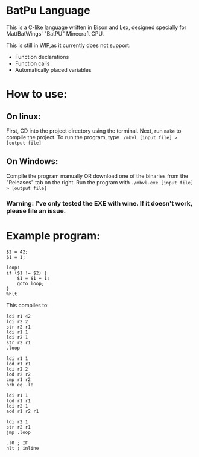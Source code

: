 # BatPu Language
This is a C-like language written in Bison and Lex, designed specially for MattBatWings' "BatPU" Minecraft CPU.

This is still in WIP,as it currently does not support:
* Function declarations
* Function calls
* Automatically placed variables

# How to use:
## On linux:

First, CD into the project directory using the terminal.
Next, run `make` to compile the project.
To run the program, type `./mbvl [input file] > [output file]`

## On Windows:

Compile the program manually OR download one of the binaries from the "Releases" tab on the right.
Run the program with `./mbvl.exe [input file] > [output file]`

### Warning: I've only tested the EXE with wine. If it doesn't work, please file an issue.

# Example program:
```
$2 = 42;
$1 = 1;

loop:
if ($1 != $2) {
    $1 = $1 + 1;
    goto loop;
}
%hlt
```
This compiles to:
```
ldi r1 42
ldi r2 2
str r2 r1
ldi r1 1
ldi r2 1
str r2 r1
.loop

ldi r1 1
lod r1 r1
ldi r2 2
lod r2 r2
cmp r1 r2
brh eq .l0

ldi r1 1
lod r1 r1
ldi r2 1
add r1 r2 r1

ldi r2 1
str r2 r1
jmp .loop

.l0 ; IF 
hlt ; inline 
```
